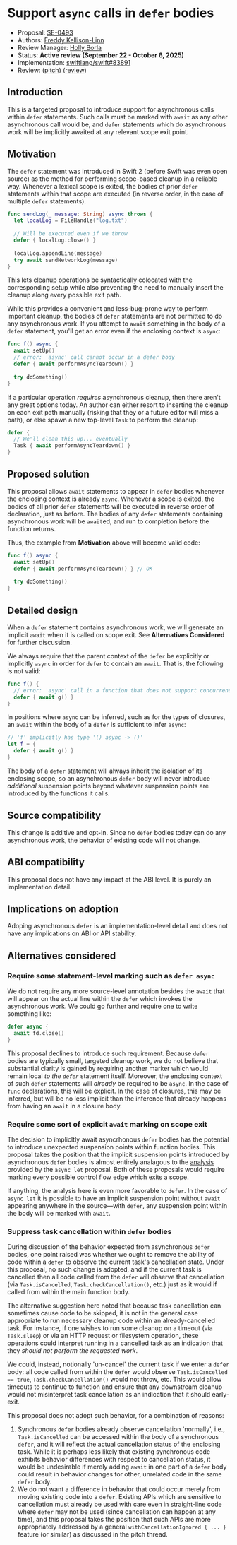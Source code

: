 # Support `async` calls in `defer` bodies

* Proposal: [SE-0493](0493-defer-async.md)
* Authors: [Freddy Kellison-Linn](https://github.com/Jumhyn)
* Review Manager: [Holly Borla](https://github.com/hborla)
* Status: **Active review (September 22 - October 6, 2025)**
* Implementation: [swiftlang/swift#83891](https://github.com/swiftlang/swift/pull/83891)
* Review: ([pitch](https://forums.swift.org/t/support-async-calls-in-defer-bodies/81790)) ([review](https://forums.swift.org/t/se-0493-support-async-calls-in-defer-bodies/82293))

## Introduction

This is a targeted proposal to introduce support for asynchronous calls within `defer` statements. Such calls must be marked with `await` as any other asynchronous call would be, and `defer` statements which do asynchronous work will be implicitly awaited at any relevant scope exit point.

## Motivation

The `defer` statement was introduced in Swift 2 (before Swift was even open source) as the method for performing scope-based cleanup in a reliable way. Whenever a lexical scope is exited, the bodies of prior `defer` statements within that scope are executed (in reverse order, in the case of multiple `defer` statements).

```swift
func sendLog(_ message: String) async throws {
  let localLog = FileHandle("log.txt")
  
  // Will be executed even if we throw
  defer { localLog.close() }
  
  localLog.appendLine(message)
  try await sendNetworkLog(message)
}
```

This lets cleanup operations be syntactically colocated with the corresponding setup while also preventing the need to manually insert the cleanup along every possible exit path.

While this provides a convenient and less-bug-prone way to perform important cleanup, the bodies of `defer` statements are not permitted to do any asynchronous work. If you attempt to `await` something in the body of a `defer` statement, you'll get an error even if the enclosing context is `async`:

```swift
func f() async {
  await setUp()
  // error: 'async' call cannot occur in a defer body
  defer { await performAsyncTeardown() }
  
  try doSomething()
}
```

If a particular operation *requires* asynchronous cleanup, then there aren't any great options today. An author can either resort to inserting the cleanup on each exit path manually (risking that they or a future editor will miss a path), or else spawn a new top-level `Task` to perform the cleanup:

```swift
defer {
  // We'll clean this up... eventually
  Task { await performAsyncTeardown() }
}
```

## Proposed solution

This proposal allows `await` statements to appear in `defer` bodies whenever the enclosing context is already `async`. Whenever a scope is exited, the bodies of all prior `defer` statements will be executed in reverse order of declaration, just as before. The bodies of any `defer` statements containing asynchronous work will be `await`ed, and run to completion before the function returns.

Thus, the example from **Motivation** above will become valid code:
```swift
func f() async {
  await setUp()
  defer { await performAsyncTeardown() } // OK
  
  try doSomething()
}
```

## Detailed design

When a `defer` statement contains asynchronous work, we will generate an implicit `await` when it is called on scope exit. See **Alternatives Considered** for further discussion.

We always require that the parent context of the `defer` be explicitly or implicitly `async` in order for `defer` to contain an `await`. That is, the following is not valid:

```swift
func f() {
  // error: 'async' call in a function that does not support concurrency
  defer { await g() }
}
```

In positions where `async` can be inferred, such as for the types of closures, an `await` within the body of a `defer` is sufficient to infer `async`:

```swift
// 'f' implicitly has type '() async -> ()'
let f = {
  defer { await g() }
}
```

The body of a `defer` statement will always inherit the isolation of its enclosing scope, so an asynchronous `defer` body will never introduce *additional* suspension points beyond whatever suspension points are introduced by the functions it calls.

## Source compatibility

This change is additive and opt-in. Since no `defer` bodies today can do any asynchronous work, the behavior of existing code will not change.

## ABI compatibility

This proposal does not have any impact at the ABI level. It is purely an implementation detail.

## Implications on adoption

Adoping asynchronous `defer` is an implementation-level detail and does not have any implications on ABI or API stability.

## Alternatives considered

### Require some statement-level marking such as `defer async`

We do not require any more source-level annotation besides the `await` that will appear on the actual line within the `defer` which invokes the asynchronous work. We could go further and require one to write something like:
```swift
defer async {
  await fd.close()
}
```

This proposal declines to introduce such requirement. Because `defer` bodies are typically small, targeted cleanup work, we do not believe that substantial clarity is gained by requiring another marker which would remain local *to the `defer`* statement itself. Moreover, the enclosing context of such `defer` statements will *already* be required to be `async`. In the case of `func` declarations, this will be explicit. In the case of closures, this may be inferred, but will be no less implicit than the inference that already happens from having an `await` in a closure body.

### Require some sort of explicit `await` marking on scope exit

The decision to implicltly await asyncrhonous `defer` bodies has the potential to introduce unexpected suspension points within function bodies. This proposal takes the position that the implicit suspension points introduced by asynchronous `defer` bodies is almost entirely analagous to the [analysis](https://github.com/swiftlang/swift-evolution/blob/main/proposals/0317-async-let.md#requiring-an-awaiton-any-execution-path-that-waits-for-an-async-let) provided by the `async let` proposal. Both of these proposals would require marking every possible control flow edge which exits a scope.

If anything, the analysis here is even more favorable to `defer`. In the case of `async let` it is possible to have an implicit suspension point without `await` appearing anywhere in the source—with `defer`, any suspension point within the body will be marked with `await`.

### Suppress task cancellation within `defer` bodies

During discussion of the behavior expected from asynchronous `defer` bodies, one point raised was whether we ought to remove the ability of code within a `defer` to observe the current task's cancellation state. Under this proposal, no such change is adopted, and if the current task is cancelled then all code called from the `defer` will observe that cancellation (via `Task.isCancelled`, `Task.checkCancellation()`, etc.) just as it would if called from within the main function body.

The alternative suggestion here noted that because task cancellation can sometimes cause code to be skipped, it is not in the general case appropriate to run necessary cleanup code within an already-cancelled task. For instance, if one wishes to run some cleanup on a timeout (via `Task.sleep`) or via an HTTP request or filesystem operation, these operations could interpret running in a cancelled task as an indication that they _should not perform the requested work_.

We could, instead, notionally 'un-cancel' the current task if we enter a `defer` body: all code called from within the `defer` would observe `Task.isCancelled == true`, `Task.checkCancellation()` would not throw, etc. This would allow timeouts to continue to function and ensure that any downstream cleanup would not misinterpret task cancellation as an indication that it should early-exit.

This proposal does not adopt such behavior, for a combination of reasons:
1. Synchronous `defer` bodies already observe cancellation 'normally', i.e., `Task.isCancelled` can be accessed within the body of a synchronous `defer`, and it will reflect the actual cancellation status of the enclosing task. While it is perhaps less likely that existing synchronous code exhibits behavior differences with respect to cancellation status, it would be undesirable if merely adding `await` in one part of a `defer` body could result in behavior changes for other, unrelated code in the same `defer` body.
2. We do not want a difference in behavior that could occur merely from moving existing code into a `defer`. Existing APIs which are sensitive to cancellation must already be used with care even in straight-line code where `defer` may not be used (since cancellation can happen at any time), and this proposal takes the position that such APIs are more appropriately addressed by a general `withCancellationIgnored { ... }` feature (or similar) as discussed in the pitch thread.
